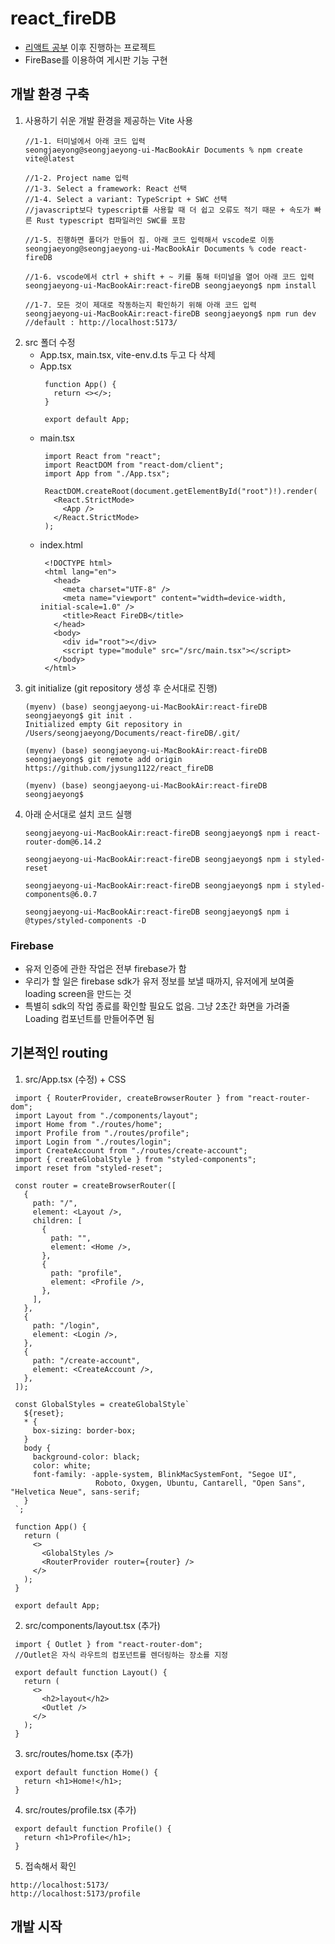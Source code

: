 # react_fireDB

- [리액트 공부](https://github.com/jysung1122/ReactStudy) 이후 진행하는 프로젝트
- FireBase를 이용하여 게시판 기능 구현

## 개발 환경 구축
1. 사용하기 쉬운 개발 환경을 제공하는 Vite 사용
   ```
   //1-1. 터미널에서 아래 코드 입력
   seongjaeyong@seongjaeyong-ui-MacBookAir Documents % npm create vite@latest

   //1-2. Project name 입력
   //1-3. Select a framework: React 선택
   //1-4. Select a variant: TypeScript + SWC 선택
   //javascript보다 typescript를 사용할 때 더 쉽고 오류도 적기 때문 + 속도가 빠른 Rust typescript 컴파일러인 SWC를 포함

   //1-5. 진행하면 폴더가 만들어 짐. 아래 코드 입력해서 vscode로 이동
   seongjaeyong@seongjaeyong-ui-MacBookAir Documents % code react-fireDB

   //1-6. vscode에서 ctrl + shift + ~ 키를 통해 터미널을 열어 아래 코드 입력
   seongjaeyong-ui-MacBookAir:react-fireDB seongjaeyong$ npm install

   //1-7. 모든 것이 제대로 작동하는지 확인하기 위해 아래 코드 입력
   seongjaeyong-ui-MacBookAir:react-fireDB seongjaeyong$ npm run dev
   //default : http://localhost:5173/
   ```
2. src 폴더 수정
   - App.tsx, main.tsx, vite-env.d.ts 두고 다 삭제
   - App.tsx
     ```
      function App() {
        return <></>;
      }
      
      export default App;

     ```
   - main.tsx
     ```
      import React from "react";
      import ReactDOM from "react-dom/client";
      import App from "./App.tsx";
      
      ReactDOM.createRoot(document.getElementById("root")!).render(
        <React.StrictMode>
          <App />
        </React.StrictMode>
      );

     ```
   - index.html
     ```
      <!DOCTYPE html>
      <html lang="en">
        <head>
          <meta charset="UTF-8" />
          <meta name="viewport" content="width=device-width, initial-scale=1.0" />
          <title>React FireDB</title>
        </head>
        <body>
          <div id="root"></div>
          <script type="module" src="/src/main.tsx"></script>
        </body>
      </html>

     ```
3. git initialize (git repository 생성 후 순서대로 진행)
   ```
   (myenv) (base) seongjaeyong-ui-MacBookAir:react-fireDB seongjaeyong$ git init .
   Initialized empty Git repository in /Users/seongjaeyong/Documents/react-fireDB/.git/
   
   (myenv) (base) seongjaeyong-ui-MacBookAir:react-fireDB seongjaeyong$ git remote add origin https://github.com/jysung1122/react_fireDB
   
   (myenv) (base) seongjaeyong-ui-MacBookAir:react-fireDB seongjaeyong$ 
   ```
4. 아래 순서대로 설치 코드 실행
   ```
   seongjaeyong-ui-MacBookAir:react-fireDB seongjaeyong$ npm i react-router-dom@6.14.2

   seongjaeyong-ui-MacBookAir:react-fireDB seongjaeyong$ npm i styled-reset

   seongjaeyong-ui-MacBookAir:react-fireDB seongjaeyong$ npm i styled-components@6.0.7

   seongjaeyong-ui-MacBookAir:react-fireDB seongjaeyong$ npm i @types/styled-components -D
   ```
### Firebase
- 유저 인증에 관한 작업은 전부 firebase가 함
- 우리가 할 일은 firebase sdk가 유저 정보를 보낼 때까지, 유저에게 보여줄 loading screen을 만드는 것
- 특별히 sdk의 작업 종료를 확인할 필요도 없음. 그냥 2초간 화면을 가려줄 Loading 컴포넌트를 만들어주면 됨

## 기본적인 routing
1. src/App.tsx (수정) + CSS
  ```
   import { RouterProvider, createBrowserRouter } from "react-router-dom";
   import Layout from "./components/layout";
   import Home from "./routes/home";
   import Profile from "./routes/profile";
   import Login from "./routes/login";
   import CreateAccount from "./routes/create-account";
   import { createGlobalStyle } from "styled-components";
   import reset from "styled-reset";
   
   const router = createBrowserRouter([
     {
       path: "/",
       element: <Layout />,
       children: [
         {
           path: "",
           element: <Home />,
         },
         {
           path: "profile",
           element: <Profile />,
         },
       ],
     },
     {
       path: "/login",
       element: <Login />,
     },
     {
       path: "/create-account",
       element: <CreateAccount />,
     },
   ]);
   
   const GlobalStyles = createGlobalStyle`
     ${reset};
     * {
       box-sizing: border-box;
     }
     body {
       background-color: black;
       color: white;
       font-family: -apple-system, BlinkMacSystemFont, "Segoe UI", 
                     Roboto, Oxygen, Ubuntu, Cantarell, "Open Sans", "Helvetica Neue", sans-serif;
     }
   `;
   
   function App() {
     return (
       <>
         <GlobalStyles />
         <RouterProvider router={router} />
       </>
     );
   }
   
   export default App;

  ```
2. src/components/layout.tsx (추가)
  ```
   import { Outlet } from "react-router-dom";
   //Outlet은 자식 라우트의 컴포넌트를 렌더링하는 장소를 지정
   
   export default function Layout() {
     return (
       <>
         <h2>layout</h2>
         <Outlet />
       </>
     );
   }
  ```
3. src/routes/home.tsx (추가)
  ```
   export default function Home() {
     return <h1>Home!</h1>;
   }
  ```
4. src/routes/profile.tsx (추가)
  ```
   export default function Profile() {
     return <h1>Profile</h1>;
   }
  ```
5. 접속해서 확인
  ```
  http://localhost:5173/
  http://localhost:5173/profile
  ```
## 개발 시작
